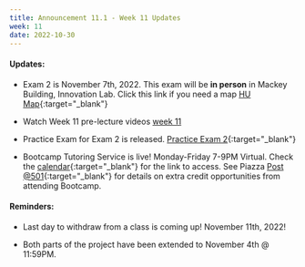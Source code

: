 ```yaml
---
title: Announcement 11.1 - Week 11 Updates
week: 11
date: 2022-10-30
---
```

#### Updates:

* Exam 2 is November 7th, 2022. This exam will be **in person** in Mackey Building, Innovation Lab. Click this link if you need a map [HU Map](HU_MAIN_CAMPUS_MACKEY_BUILDING.jpg){:target="_blank"}


* Watch Week 11 pre-lecture videos [week 11](https://hucs0.org/schedule/#week-11)
* Practice Exam for Exam 2 is released. [Practice Exam 2](https://docs.google.com/document/d/1qQwuyKKx-0NevZXvZx8w230lvK2rm8fe4M9l-0JjLLI/edit?usp=sharing){:target="_blank"}

* Bootcamp Tutoring Service is live! Monday-Friday 7-9PM Virtual. Check the [calendar](https://hucs0.org/calendar/){:target="_blank"} for the link to access.
  See Piazza [Post @501](https://piazza.com/class/l6vgfi5d80x6rz/post/501){:target="_blank"} for details on extra credit opportunities from attending Bootcamp.


#### Reminders:

* Last day to withdraw from a class is coming up! November 11th, 2022!

* Both parts of the project have been extended to November 4th @ 11:59PM.
